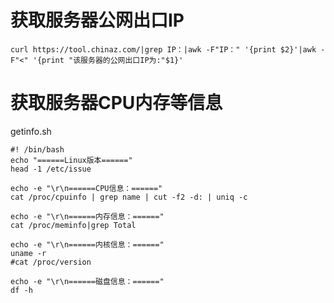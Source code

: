 # 获取服务器公网出口IP

`curl https://tool.chinaz.com/|grep IP：|awk -F"IP：" '{print $2}'|awk -F"<" '{print "该服务器的公网出口IP为:"$1}'`

# 获取服务器CPU内存等信息

getinfo.sh
```
#! /bin/bash
echo "======Linux版本======"
head -1 /etc/issue

echo -e "\r\n======CPU信息：======"
cat /proc/cpuinfo | grep name | cut -f2 -d: | uniq -c

echo -e "\r\n======内存信息：======"
cat /proc/meminfo|grep Total

echo -e "\r\n======内核信息：======"
uname -r
#cat /proc/version

echo -e "\r\n======磁盘信息：======"
df -h
```